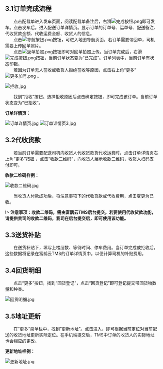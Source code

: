## 3.1订单完成流程
&emsp;&emsp;点击配载单进入发车页面，阅读配载单备注后，右滑![完成按钮.png](https://i.loli.net/2019/01/16/5c3ed24dacb3b.png ':size=50')即可发车。点击发车后，进入配送订单详情页。显示订单的订单号、运单号、配送备注、代收货款金额、代收运费金额、收货人的信息。  
&emsp;&emsp;点击![导航按钮.png](https://i.loli.net/2019/01/16/5c3ed24dae0b6.png ':size=50')按钮，可进入地图导航页面，若订单需要带回单，司机需要上传回单照片。  
&emsp;&emsp;点击![返单拍照.png](https://i.loli.net/2019/01/16/5c3ed24db2ede.png ':size=100')按钮即可对回单拍照上传。当订单完成后，右滑![完成按钮.png](https://i.loli.net/2019/01/16/5c3ed24dacb3b.png ':size=50')按钮，当前订单状态变为“已完成”。订单列表中，当前订单有状态印戳。  
&emsp;&emsp;若因为订单无人签收或收货人拒绝签收等原因，点击右上角“更多”![更多加号.png](https://i.loli.net/2019/01/16/5c3ed24db4f8c.png)  。
  
  ![拒收.jpg](https://i.loli.net/2019/01/16/5c3ea45f08802.jpg ':size=200')
    
&emsp;&emsp;找到“拒收”按钮。选择拒收原因后点击确定按钮，即可完成该订单。当前订单状态变为“已拒收”。  
  
**订单详情页：**
  
  ![订单详情页.jpg](https://i.loli.net/2019/01/16/5c3ea48277e9f.jpg ':size=200')     ![订单详情页3.jpg](https://i.loli.net/2019/01/16/5c3ea48273598.jpg ':size=200')  
    
## 3.2代收货款
&emsp;&emsp;若当前订单需要配送司机向收货人代收货款货代收运费时，点击订单详情页右上角“更多”按钮 ，点击“收款二维码”，向收货人展示收款二维码，收货人扫码支付即可。  
  
  **收款二维码样例：**
  
![收款二维码.jpg](https://i.loli.net/2019/01/16/5c3ea482252eb.jpg ':size=200')
  

&emsp;&emsp;当收货人付款成功后，将注意事项下的代收货款或代收费用，点击变更为已收。  

!> **注意事项：收款二维码，需由富鹊云TMS后台提交。若要使用代收货款功能，请提供贵司的收款二维码，我司在后台提交后，即可使用该功能。**  

## 3.3送货补贴
&emsp;&emsp;在送货补贴下，填写上楼层数、等待时间、停车费用。当订单完成或拒收后，这些数据将记录在富鹊云TMS的订单详情页中。以便计算司机的补贴费用。

## 3.4回货明细

&emsp;&emsp;点击“更多”按钮，找到“回货登记”，点击“回货登记”即可登记提交带回货物数量和种类。
  
  ![回货明细.jpg](https://i.loli.net/2019/01/16/5c3ea45f02436.jpg ':size=200')

## 3.5地址更新
&emsp;&emsp;在“更多”菜单栏中，找到“更新地址”。点击进入，即可根据当前定位对当前配送的收货地址更新实际定位。在手机端提交后，TMS中订单的收货人的实际地址也会相应的更改。
  
  **更新地址样例：**
    
  ![更新地址.jpg](https://i.loli.net/2019/01/16/5c3ea45f2ac85.jpg ':size=200')
